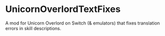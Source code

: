 # UnicornOverlordTextFixes
A mod for Unicorn Overlord on Switch (&amp; emulators) that fixes translation errors in skill descriptions.
